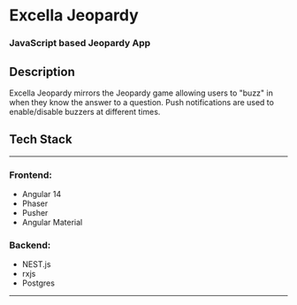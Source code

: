 # Excella Jeopardy

### JavaScript based Jeopardy App

## Description

<p>Excella Jeopardy mirrors the Jeopardy game allowing users to "buzz" in when they know the answer to a question.  Push notifications are used to enable/disable buzzers at different times.</p>

## Tech Stack
<hr/>

### Frontend: 
- Angular 14
- Phaser
- Pusher
- Angular Material


### Backend:
- NEST.js
- rxjs
- Postgres

<hr/>

